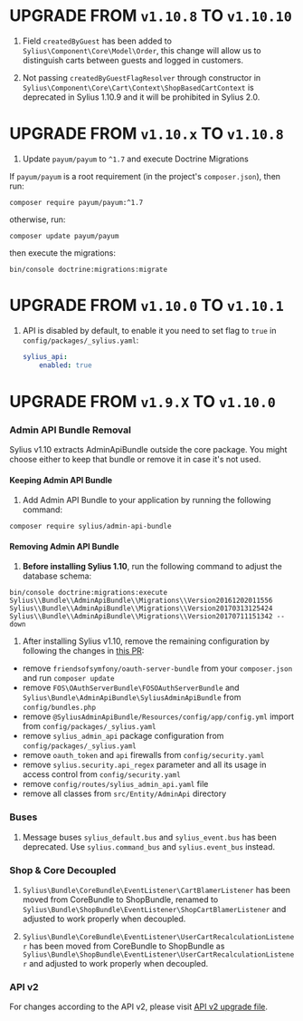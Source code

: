 # UPGRADE FROM `v1.10.8` TO `v1.10.10`

1. Field `createdByGuest` has been added to `Sylius\Component\Core\Model\Order`, this change will allow us to distinguish carts 
between guests and logged in customers.

2. Not passing `createdByGuestFlagResolver` through constructor in `Sylius\Component\Core\Cart\Context\ShopBasedCartContext` 
is deprecated in Sylius 1.10.9 and it will be prohibited in Sylius 2.0.

# UPGRADE FROM `v1.10.x` TO `v1.10.8`

1. Update `payum/payum` to `^1.7` and execute Doctrine Migrations

If `payum/payum` is a root requirement (in the project's `composer.json`), then run:

```shell
composer require payum/payum:^1.7
```

otherwise, run:

```shell
composer update payum/payum
```

then execute the migrations:

```shell
bin/console doctrine:migrations:migrate
```

# UPGRADE FROM `v1.10.0` TO `v1.10.1`

1. API is disabled by default, to enable it you need to set flag to ``true`` in ``config/packages/_sylius.yaml``:

    ```yaml
    sylius_api:
        enabled: true
    ```

# UPGRADE FROM `v1.9.X` TO `v1.10.0`

### Admin API Bundle Removal

Sylius v1.10 extracts AdminApiBundle outside the core package. You might choose either to keep that bundle or remove it in case it's not used.

#### Keeping Admin API Bundle

1. Add Admin API Bundle to your application by running the following command:

```
composer require sylius/admin-api-bundle
```

#### Removing Admin API Bundle

1. **Before installing Sylius 1.10**, run the following command to adjust the database schema:

```
bin/console doctrine:migrations:execute Sylius\\Bundle\\AdminApiBundle\\Migrations\\Version20161202011556 Sylius\\Bundle\\AdminApiBundle\\Migrations\\Version20170313125424 Sylius\\Bundle\\AdminApiBundle\\Migrations\\Version20170711151342 --down
```

1. After installing Sylius v1.10, remove the remaining configuration by following the changes in [this PR](https://github.com/Sylius/Sylius-Standard/pull/543/files):

- remove `friendsofsymfony/oauth-server-bundle` from your `composer.json` and run `composer update`
- remove `FOS\OAuthServerBundle\FOSOAuthServerBundle` and `Sylius\Bundle\AdminApiBundle\SyliusAdminApiBundle` from `config/bundles.php`
- remove `@SyliusAdminApiBundle/Resources/config/app/config.yml` import from `config/packages/_sylius.yaml`
- remove `sylius_admin_api` package configuration from `config/packages/_sylius.yaml`
- remove `oauth_token` and `api` firewalls from `config/security.yaml`
- remove `sylius.security.api_regex` parameter and all its usage in access control from `config/security.yaml`
- remove `config/routes/sylius_admin_api.yaml` file
- remove all classes from `src/Entity/AdminApi` directory

### Buses

1. Message buses `sylius_default.bus` and `sylius_event.bus` has been deprecated. Use `sylius.command_bus` and `sylius.event_bus` instead.

### Shop & Core Decoupled

1. `Sylius\Bundle\CoreBundle\EventListener\CartBlamerListener` has been moved from CoreBundle to ShopBundle, renamed to `Sylius\Bundle\ShopBundle\EventListener\ShopCartBlamerListener` and adjusted to work properly when decoupled.

1. `Sylius\Bundle\CoreBundle\EventListener\UserCartRecalculationListener` has been moved from CoreBundle to ShopBundle as `Sylius\Bundle\ShopBundle\EventListener\UserCartRecalculationListener` and adjusted to work properly when decoupled.

### API v2

For changes according to the API v2, please visit [API v2 upgrade file](UPGRADE-API-1.10.md).
